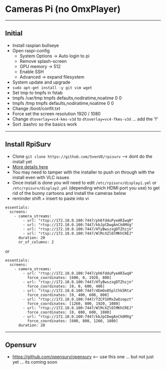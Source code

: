 # Cameras Pi (no OmxPlayer)

----

## Initial
* Install raspian bullseye
* Open raspi-config
  * System Options -> Auto login to pi
  * Remove splash-screen
  * GPU memory -> 512
  * Enable SSH
  * Advanced -> expand filesystem
* System update and upgrade
* `sudo apt-get install -y git vim wget`
* Set tmp to tmpfs in fstab
*  tmpfs /var/tmp tmpfs defaults,nodiratime,noatime 0 0
*  tmpfs /tmp tmpfs defaults,nodiratime,noatime 0 0
* Change /boot/confit.txt
*  Force set the screen resolution 1920 / 1080
*  Change `dtoverlay=vc4-kms-v3d` to `dtoverlay=vc4-fkms-v3d` ... add the 'f'
* Sort .bashrc so the basics work

----
## Install RpiSurv
* Clone `git clone https://github.com/SvenVD/rpisurv` --> dont do the install yet
* [More details here](https://github.com/SvenVD/rpisurv)
* You may need to tamper with the installer to push on through with the install even with VLC issues
* Once install is done you will need to edit `/etc/rpisurv/display1.yml` or `/etc/rpisurv/display2.yml` (depending which HDMI port you use) to get rid of the bunny cartoons and install the cameras below
* reminder shift + insert to paste into vi
```
essentials:
  screens:
    - camera_streams:
        - url: "rtsp://172.10.0.100:7447/ph6fdduPyeARIwq0"
        - url: "rtsp://172.10.0.100:7447/kbJpCDwgAnCk6MXg"
        - url: "rtsp://172.10.0.100:7447/HTyBwszxgDTZhzjn"
        - url: "rtsp://172.10.0.100:7447/WlMcXZlOlMKhCREJ"
      duration: 20
      nr_of_columns: 2
```
or
```
essentials:
  screens:
    - camera_streams:
        - url: "rtsp://172.10.0.100:7447/ph6fdduPyeARIwq0"
          force_coordinates: [600, 0, 1920, 800]
        - url: "rtsp://172.10.0.100:7447/HTyBwszxgDTZhzjn"
          force_coordinates: [0, 0, 600, 400]
        - url: "rtsp://172.10.0.100:7447/4EmOx05plChk5Rta"
          force_coordinates: [0, 400, 600, 800]
        - url: "rtsp://172.10.0.100:7447/TZCFSXMxZwOzepzt"
          force_coordinates: [1260, 800, 1920, 1080]
        - url: "rtsp://172.10.0.100:7447/WlMcXZlOlMKhCREJ"
          force_coordinates: [0, 800, 600, 1080]
        - url: "rtsp://172.10.0.100:7447/kbJpCDwgAnCk6MXg"
          force_coordinates: [600, 800, 1260, 1080]
      duration: 20

```
----
## Opensurv
* https://github.com/opensurv/opensurv <-- use this one ... but not just yet ... its coming soon



